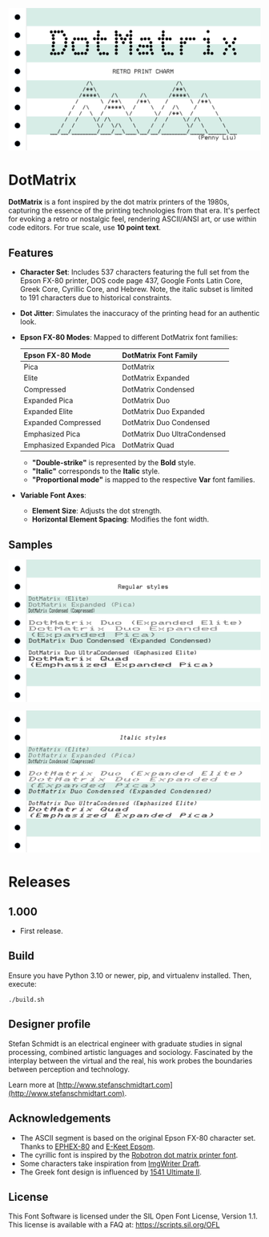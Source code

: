 ![Presentation](documentation/DotMatrix-Presentation.png)

# DotMatrix

**DotMatrix** is a font inspired by the dot matrix printers of the 1980s, capturing the essence of the printing technologies from that era. It's perfect for evoking a retro or nostalgic feel, rendering ASCII/ANSI art, or use within code editors. For true scale, use **10 point text**.

## Features

* **Character Set**: Includes 537 characters featuring the full set from the Epson FX-80 printer, DOS code page 437, Google Fonts Latin Core, Greek Core, Cyrillic Core, and Hebrew. Note, the italic subset is limited to 191 characters due to historical constraints.

* **Dot Jitter**: Simulates the inaccuracy of the printing head for an authentic look.

* **Epson FX-80 Modes**: Mapped to different DotMatrix font families:
  
  |Epson FX-80 Mode|DotMatrix Font Family|
  |------------|---|
  |Pica|DotMatrix|
  |Elite|DotMatrix Expanded|
  |Compressed|DotMatrix Condensed|
  |Expanded Pica|DotMatrix Duo|
  |Expanded Elite|DotMatrix Duo Expanded|
  |Expanded Compressed|DotMatrix Duo Condensed|
  |Emphasized Pica| DotMatrix Duo UltraCondensed|
  |Emphasized Expanded Pica|DotMatrix Quad|

  * **"Double-strike"** is represented by the **Bold** style.
  * **"Italic"** corresponds to the **Italic** style.
  * **"Proportional mode"** is mapped to the respective **Var** font families.

* **Variable Font Axes**:
  * **Element Size**: Adjusts the dot strength.
  * **Horizontal Element Spacing**: Modifies the font width.

## Samples

![Sample 1](documentation/DotMatrix-Sample1.png)

![Sample 2](documentation/DotMatrix-Sample2.png)

# Releases

## 1.000

* First release.

## Build

Ensure you have Python 3.10 or newer, pip, and virtualenv installed. Then, execute:

    ./build.sh

## Designer profile

Stefan Schmidt is an electrical engineer with graduate studies in signal processing, combined artistic languages and sociology. Fascinated by the interplay between the virtual and the real, his work probes the boundaries between perception and technology.

Learn more at [http://www.stefanschmidtart.com](http://www.stefanschmidtart.com).

## Acknowledgements

* The ASCII segment is based on the original Epson FX-80 character set. Thanks to [EPHEX-80](https://github.com/MurphyMc/EPHEX-80) and [E-Keet Epsom](https://fontstruct.com/fontstructions/show/192525/e_keet_epsom).
* The cyrillic font is inspired by the [Robotron dot matrix printer font](https://github.com/nzeemin/robotron-dotmatrix-font).
* Some characters take inspiration from [ImgWriter Draft](https://fontstruct.com/fontstructions/show/393784/imgwriter_draft).
* The Greek font design is influenced by [1541 Ultimate II](https://github.com/GideonZ/1541ultimate).

## License

This Font Software is licensed under the SIL Open Font License, Version 1.1. This license is available with a FAQ at: https://scripts.sil.org/OFL
